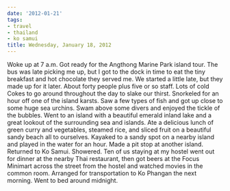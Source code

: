 ```yaml
---
date: '2012-01-21'
tags:
- travel
- thailand
- ko samui
title: Wednesday, January 18, 2012
---
```


Woke up at 7 a.m. Got ready for the Angthong Marine Park island tour. The bus was late picking me up, but I got to the dock in time to eat the tiny breakfast and hot chocolate they served me. We started a little late, but they made up for it later. About forty people plus five or so staff. Lots of cold Cokes to go around throughout the day to slake our thirst. Snorkeled for an hour off one of the island karsts. Saw a few types of fish and got up close to some huge sea urchins. Swam above some divers and enjoyed the tickle of the bubbles. Went to an island with a beautiful emerald inland lake and a great lookout of the surrounding sea and islands. Ate a delicious lunch of green curry and vegetables, steamed rice, and sliced fruit on a beautiful sandy beach all to ourselves. Kayaked to a sandy spot on a nearby island and played in the water for an hour. Made a pit stop at another island. Returned to Ko Samui. Showered. Ten of us staying at my hostel went out for dinner at the nearby Thai restaurant, then got beers at the Focus Minimart across the street from the hostel and watched movies in the common room. Arranged for transportation to Ko Phangan the next morning. Went to bed around midnight.
